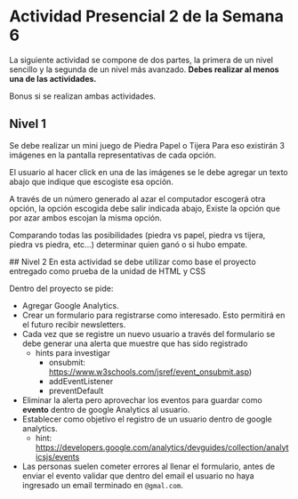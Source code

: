 # Actividad Presencial 2 de la Semana 6

La siguiente actividad se compone de dos partes, la primera de un nivel sencillo y la segunda de un nivel más avanzado.
**Debes realizar al menos una de las actividades.**

Bonus si se realizan ambas actividades.


## Nivel 1

Se debe realizar un mini juego de Piedra Papel o Tijera
Para eso existirán 3 imágenes en la pantalla representativas de cada opción.

El usuario al hacer click en una de las imágenes se le debe agregar un texto abajo que indique que escogiste esa opción.

A través de un número generado al azar el computador escogerá otra opción, la opción escogida debe salir indicada abajo, Existe la opción que por azar ambos escojan la misma opción.

Comparando todas las posibilidades (piedra vs papel, piedra vs tijera, piedra vs piedra, etc...) determinar quien ganó o si hubo empate.

## Nivel 2
En esta actividad se debe utilizar como base el proyecto
entregado como prueba de la unidad de HTML y CSS

Dentro del proyecto se pide:

- Agregar Google Analytics.
- Crear un formulario para registrarse como interesado.
  Esto permitirá en el futuro recibir newsletters.
- Cada vez que se registre un nuevo usuario a través del formulario se debe generar una alerta que muestre que has sido registrado
	- hints para investigar
		- onsubmit: https://www.w3schools.com/jsref/event_onsubmit.asp)
		- addEventListener
		- preventDefault
- Eliminar la alerta pero aprovechar los eventos para guardar como **evento** dentro de google Analytics al usuario.
- Establecer como objetivo el registro de un usuario dentro de google analytics.
	- hint: https://developers.google.com/analytics/devguides/collection/analyticsjs/events
- Las personas suelen cometer errores al llenar el formulario, antes de enviar el evento validar que dentro del email el usuario no haya ingresado un email terminado en `@gmal.com`.
